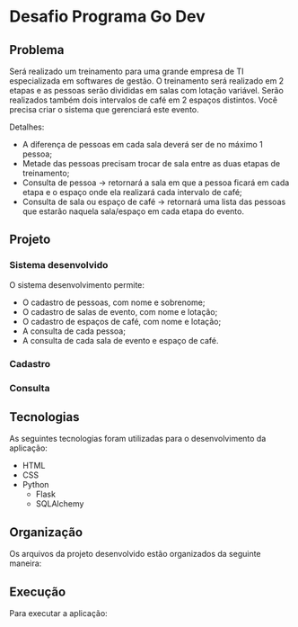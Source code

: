 # Desafio Programa Go Dev

## Problema
Será realizado um treinamento para uma grande empresa de TI especializada em softwares de gestão. O treinamento será realizado em 2 etapas e as pessoas serão divididas em salas com lotação variável. Serão realizados também dois intervalos de café em 2 espaços distintos. Você precisa criar o sistema que gerenciará este evento.

Detalhes:
* A diferença de pessoas em cada sala deverá ser de no máximo 1 pessoa;
* Metade das pessoas precisam trocar de sala entre as duas etapas de treinamento;
* Consulta de pessoa -> retornará a sala em que a pessoa ficará em cada etapa e o espaço onde ela realizará cada intervalo de café;
* Consulta de sala ou espaço de café -> retornará uma lista das pessoas que estarão naquela sala/espaço em cada etapa do evento.

## Projeto
### Sistema desenvolvido
O sistema desenvolvimento permite:
- O cadastro de pessoas, com nome e sobrenome;
- O cadastro de salas de evento, com nome e lotação;
- O cadastro de espaços de café, com nome e lotação;
- A consulta de cada pessoa;
- A consulta de cada sala de evento e espaço de café.

### Cadastro

### Consulta

## Tecnologias
As seguintes tecnologias foram utilizadas para o desenvolvimento da aplicação:
* HTML
* CSS
* Python
  * Flask 
  * SQLAlchemy

## Organização
Os arquivos da projeto desenvolvido estão organizados da seguinte maneira:


## Execução
Para executar a aplicação:
